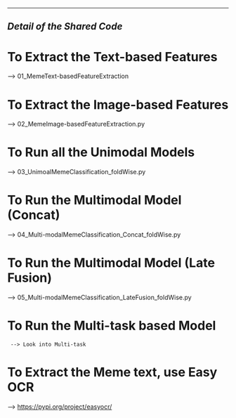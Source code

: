 ------------------------------------------
***Detail of the Shared Code***
------------------------------------------

# To Extract the Text-based Features

 --> 01_MemeText-basedFeatureExtraction

# To Extract the Image-based Features

 --> 02_MemeImage-basedFeatureExtraction.py

# To Run all the Unimodal Models

 --> 03_UnimoalMemeClassification_foldWise.py

# To Run the Multimodal Model (Concat)

 --> 04_Multi-modalMemeClassification_Concat_foldWise.py

# To Run the Multimodal Model (Late Fusion)
       
 --> 05_Multi-modalMemeClassification_LateFusion_foldWise.py

# To  Run the Multi-task based Model
~~~
 --> Look into Multi-task
~~~


# To Extract the Meme text, use Easy OCR
 --> https://pypi.org/project/easyocr/
